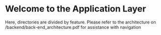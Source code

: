 # Welcome to the Application Layer
<p>Here, directories are divided by feature. Please refer to the architecture on /backend/back-end_architecture.pdf for assistance 
with navigation</p>
